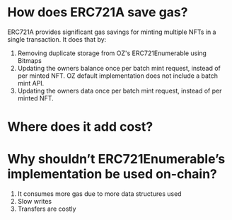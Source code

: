 # How does ERC721A save gas?

ERC721A provides significant gas savings for minting multiple NFTs in a single transaction. It does that by:

1. Removing duplicate storage from OZ's ERC721Enumerable using Bitmaps
2. Updating the owners balance once per batch mint request, instead of per minted NFT. OZ default implementation does not include a batch mint API.
3. Updating the owners data once per batch mint request, instead of per minted NFT.

# Where does it add cost?

# Why shouldn’t ERC721Enumerable’s implementation be used on-chain?

1. It consumes more gas due to more data structures used
2. Slow writes
3. Transfers are costly

